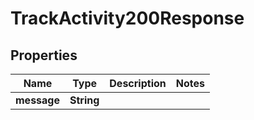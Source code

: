 

# TrackActivity200Response


## Properties

| Name | Type | Description | Notes |
|------------ | ------------- | ------------- | -------------|
|**message** | **String** |  |  |



